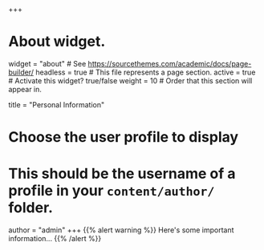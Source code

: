 +++
# About widget.
widget = "about"  # See https://sourcethemes.com/academic/docs/page-builder/
headless = true  # This file represents a page section.
active = true  # Activate this widget? true/false
weight = 10  # Order that this section will appear in.

title = "Personal Information"

# Choose the user profile to display
# This should be the username of a profile in your `content/author/` folder.
author = "admin"
+++
{{% alert warning %}}
Here's some important information...
{{% /alert %}}
